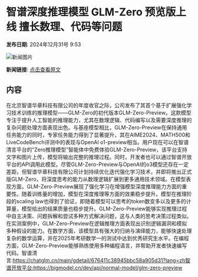 # 智谱深度推理模型 GLM-Zero 预览版上线 擅长数理、代码等问题

**发布日期**: 2024年12月31号 9:53

![新闻图片](https://pic.chinaz.com/picmap/thumb/202406051435016830_1.jpg)

**新闻链接**: [点击查看原文](https://www.aibase.com/zh/news/14370)

## 内容

在北京智谱华章科技有限公司的年度收官之际，公司发布了其首个基于扩展强化学习技术训练的推理模型——GLM-Zero的初代版本GLM-Zero-Preview。这款模型专注于提升人工智能的推理能力，尤其在数理逻辑、代码编写以及需要深度推理的复杂问题处理方面表现出色。与基座模型相比，GLM-Zero-Preview在保持通用任务能力的同时，专家任务能力得到了显著提升，其在AIME2024、MATH500和LiveCodeBench评测中的表现与OpenAI o1-preview相当。用户现在可以在智谱清言平台的“Zero推理模型”智能体中免费体验GLM-Zero-Preview，该平台支持文字和图片上传，模型将输出完整的推理过程。同时，开发者也可以通过智谱开放平台的API调用此模型。尽管GLM-Zero-Preview与OpenAI的o3模型还存在一定差距，但智谱华章科技有限公司计划持续优化迭代强化学习技术，并即将推出正式版GLM-Zero，将深度思考的能力从数理逻辑扩展到更多通用技术领域。在模型表现方面，GLM-Zero-Preview展现了强化学习在增强模型深度推理能力方面的重要性。随着训练量的增加，模型在深度推理等方面的效果稳步提升。模型在推理阶段的scaling law也得到了验证，即随着模型可以思考的token数变多以及更多的计算量，模型给出的结果质量也稳步提升。GLM-Zero-Preview能够实现推理过程中自主决策、问题拆解和尝试多种方式解决问题，这与人类的思考决策过程类似。在实测案例中，GLM-Zero-Preview在逻辑推理方面表现出识别逻辑漏洞和模拟多种假设的能力。在数学方面，该模型具有强大的归纳与演绎能力，能够快速处理复杂的数学运算，并在2025年考研数学一的测试中达到优秀研究生水平。在编程方面，GLM-Zero-Preview能够熟练使用多种编程语言，并帮助开发者快速编写代码。智谱清言:https://chatglm.cn/main/gdetail/676411c38945bbc58a905d31?lang=zh智谱开放平台:https://bigmodel.cn/dev/api/normal-model/glm-zero-preview
